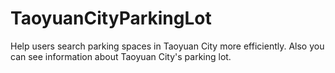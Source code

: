 # TaoyuanCityParkingLot
Help users search parking spaces in Taoyuan City more efficiently. Also you can see information about Taoyuan City's parking lot.
